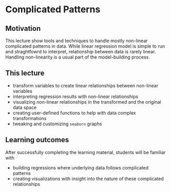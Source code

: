 # Complicated Patterns

## Motivation

This lecture show tools and techniques to handle mostly non-linear complicated patterns in data. While linear regression model is simple to run and straghtfowrd to interpret, relationship between data is rarely linear. Handling non-linearity is a usual part of the model-building process. 

## This lecture

- transform variables to create linear relationships between non-linear variables
- interpreting regression results with non-linear relationships
- visualizing non-linear relationships in the transformed and the original data space
- creating user-defined functions to help with data complex transformations
- tweaking and customizing `seaborn` graphs

## Learning outcomes

After successfully completing the learning material, students will be familiar with

- building regressions where underlying data follows complicated patterns
- creating visualizations with insight into the nature of these complicated relationships